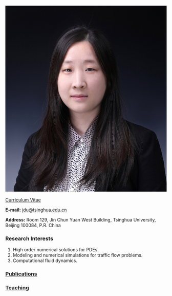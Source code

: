 ![Image](杜洁证件照.jpg) 

[Curriculum Vitae](CV.pdf) 

**E-mail:** jdu@tsinghua.edu.cn

**Address:** Room 129, Jin Chun Yuan West Building, Tsinghua University, Beijing 100084, P.R. China 

### Research Interests
1. High order numerical solutions for PDEs.
2. Modeling and numerical simulations for traffic flow problems.
3. Computational fluid dynamics.

### [Publications](publications.md)

### [Teaching](teaching.md)

